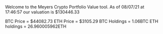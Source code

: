 Welcome to the Meyers Crypto Portfolio Value tool. 
As of 08/07/21 at 17:46:57 our valuation is $130446.33 

BTC Price = $44082.73
 ETH Price = $3105.29
BTC Holdings = 1.06BTC
 ETH holdings = 26.960005962ETH 
